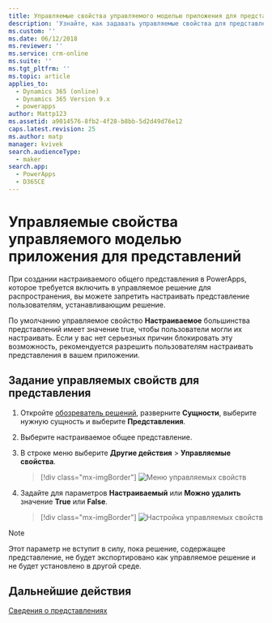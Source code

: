 ```yaml
---
title: Управляемые свойства управляемого моделью приложения для представлений с PowerApps | MicrosoftDocs
description: 'Узнайте, как задавать управляемые свойства для представления'
ms.custom: ''
ms.date: 06/12/2018
ms.reviewer: ''
ms.service: crm-online
ms.suite: ''
ms.tgt_pltfrm: ''
ms.topic: article
applies_to:
  - Dynamics 365 (online)
  - Dynamics 365 Version 9.x
  - powerapps
author: Mattp123
ms.assetid: a9014576-8fb2-4f28-b8bb-5d2d49d76e12
caps.latest.revision: 25
ms.author: matp
manager: kvivek
search.audienceType:
  - maker
search.app:
  - PowerApps
  - D365CE
---
```

# <a name="model-driven-app-managed-properties-for-views"></a>Управляемые свойства управляемого моделью приложения для представлений

<a name="BKMK_ManagedProperties"></a>   
 
 При создании настраиваемого общего представления в PowerApps, которое требуется включить в управляемое решение для распространения, вы можете запретить настраивать представление пользователям, устанавливающим решение.  
  
 По умолчанию управляемое свойство **Настраиваемое** большинства представлений имеет значение true, чтобы пользователи могли их настраивать. Если у вас нет серьезных причин блокировать эту возможность, рекомендуется разрешить пользователям настраивать представления в вашем приложении.  
  
## <a name="set-managed-properties-for-a-view"></a>Задание управляемых свойств для представления  
  
1.  Откройте [обозреватель решений](advanced-navigation.md#solution-explorer), разверните **Сущности**, выберите нужную сущность и выберите **Представления**.  
  
2.  Выберите настраиваемое общее представление.  
  
3.  В строке меню выберите **Другие действия** > **Управляемые свойства**.  

    > [!div class="mx-imgBorder"] 
    > ![Меню управляемых свойств](media/managed-properties.png)
  
4.  Задайте для параметров **Настраиваемый** или **Можно удалить** значение **True** или **False**.  

    > [!div class="mx-imgBorder"] 
    > ![Настройка управляемых свойств](media/set-managed-properties.png)
  
> [!NOTE]
> Этот параметр не вступит в силу, пока решение, содержащее представление, не будет экспортировано как управляемое решение и не будет установлено в другой среде.  

## <a name="next-steps"></a>Дальнейшие действия
[Сведения о представлениях](create-edit-views.md)
